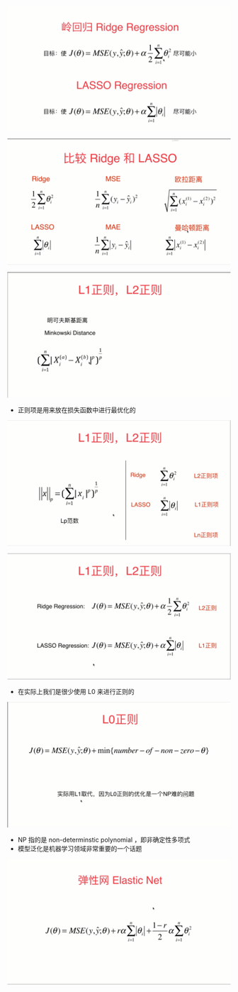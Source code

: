 ![1569673872034](assets/1569673872034.png)

![1569674008376](assets/1569674008376.png)

![1569674082938](assets/1569674082938.png)

- 正则项是用来放在损失函数中进行最优化的

 ![1569674328801](assets/1569674328801.png)

![1569674377489](assets/1569674377489.png)

- 在实际上我们是很少使用 L0 来进行正则的

![1569674580203](assets/1569674580203.png)

- NP 指的是 non-determinstic polynomial ，即非确定性多项式
- 模型泛化是机器学习领域非常重要的一个话题

![1569675072630](assets/1569675072630.png)

